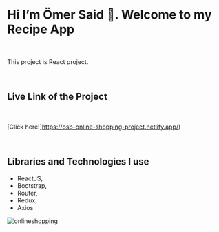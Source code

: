 
<h1>Hi I’m Ömer Said 👋. Welcome to my Recipe App</h1>

<br>

<p>This project is React project.</p>

<br>

<h2>Live Link of the Project</h2>

<br>

[Click here!]<https://osb-online-shopping-project.netlify.app/>)

<br>

<h2>Libraries and Technologies I use</h2>

* ReactJS,
* Bootstrap,
* Router,
* Redux,
* Axios


![onlineshopping](https://github.com/omersb/Online_Shopping_Project/blob/master/online-shopping-project.gif?raw=true)
